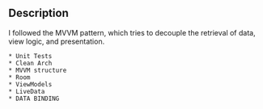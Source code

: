 ## Description

I followed the MVVM pattern, which tries to decouple the retrieval of data, view logic, and presentation.


    * Unit Tests
    * Clean Arch
    * MVVM structure
    * Room
    * ViewModels
    * LiveData
    * DATA BINDING
